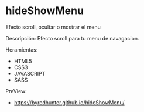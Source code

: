 # hideShowMenu
Efecto scroll, ocultar o mostrar el menu

Descripción:
  Efecto scroll para tu menu de navagacion.

Heramientas:
  - HTML5
  - CSS3
  - JAVASCRIPT
  - SASS
  
PreView:
  - https://byredhunter.github.io/hideShowMenu/
